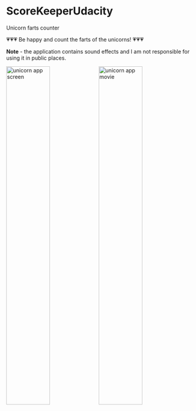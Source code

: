 # ScoreKeeperUdacity
Unicorn farts counter

💗💗💗 Be happy and count the farts of the unicorns! 💗💗💗

**Note** - the application contains sound effects and I am not responsible for using it in public places.

<img src="https://user-images.githubusercontent.com/33101796/35153451-db9296ac-fd26-11e7-990a-c927460093e1.png" alt="unicorn app screen" width="48%">
<a href="https://youtu.be/pPhY69Wuq-4"><img src="https://user-images.githubusercontent.com/33101796/52113573-006a3680-260a-11e9-9e29-8bcdff6758c8.png" alt="unicorn app movie" width="48%"></a>

